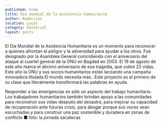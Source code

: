 ```yaml
---
published: true
title: Dia mundial de la asistencia humanitaria
author: Redacción
location: Local
category: Editorial
layout: posts
---
```


El Día Mundial de la Asistencia Humanitaria es un momento para reconocer a quienes afrontan el peligro y la adversidad para ayudar a los otros. Fue designado por la Asamblea General coincidiendo con el aniversario del ataque al cuartel general de la ONU en Bagdad en 2003. El 19 de agosto de este año marca el décimo aniversario de esa tragedia, que cobró 22 vidas. Este año la ONU y sus socios humanitarios están lanzando una campaña innovadora titulada El mundo necesita más...Este proyecto es el primero de su clase que literalmente transformará las palabras en ayuda. 

Responder a las emergencias es sólo un aspecto del trabajo humanitario. Los trabajadores humanitarios también brindan apoyo a las comunidades para reconstruir sus vidas después del desastre, para mejorar su capacidad de recuperación ante futuras crisis, para abogar porque sus voces sean escuchadas y para construir una paz sostenible y duradera en zonas de conflicto ■ foto: la jornada zacatecas
